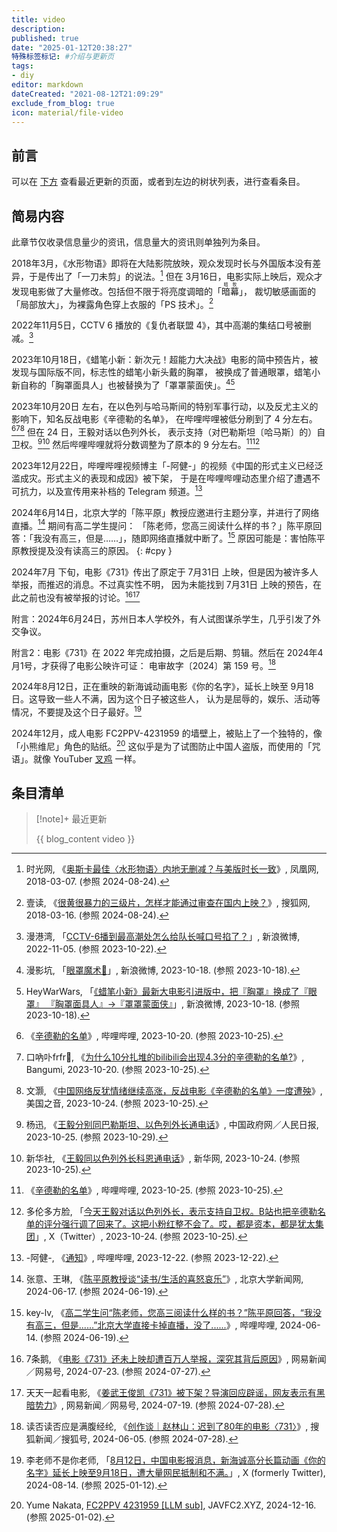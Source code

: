 ```yaml
---
title: video
description:
published: true
date: "2025-01-12T20:38:27"
特殊标签标记: #介绍与更新页
tags:
- diy
editor: markdown
dateCreated: "2021-08-12T21:09:29"
exclude_from_blog: true
icon: material/file-video
---
```


## 前言

可以在 [下方](#条目清单) 查看最近更新的页面，或者到左边的树状列表，进行查看条目。

## 简易内容

此章节仅收录信息量少的资讯，信息量大的资讯则单独列为条目。

2018年3月，《水形物语》即将在大陆影院放映，观众发现时长与外国版本没有差异，于是传出了「一刀未剪」的说法。[^33097]
但在 3月16日，电影实际上映后，观众才发现电影做了大量修改。包括但不限于将亮度调暗的「<ruby>暗幕<rt>暗牧 </rt></ruby>」，
裁切敏感画面的「局部放大」，为裸露角色穿上衣服的「PS 技术」。[^15112]

[^33097]: 时光网, 《[奥斯卡最佳〈水形物语〉内地无删减？与美版时长一致](https://web.archive.org/web/20240824013554/https://ient.ifeng.com/43033097/news.shtml)》, 凤凰网, 2018-03-07. (参照 2024-08-24).
[^15112]: 壹读, 《[很黄很暴力的三级片，怎样才能通过审查在国内上映？](https://web.archive.org/web/20240822082048/https://www.sohu.com/a/225719962_115112)》, 搜狐网, 2018-03-16. (参照 2024-08-24).

2022年11月5日，CCTV 6 播放的《复仇者联盟 4》，其中高潮的集结口号被删减。[^T8gwv]

[^T8gwv]: 漫港湾, 「[CCTV-6播到最高潮处怎么给队长喊口号掐了？](http://archive.today/2022.11.05-102745/https://weibo.com/5645465545/MdwP80dkV)」, 新浪微博, 2022-11-05. (参照 2023-10-22).

2023年10月18日，《蜡笔小新：新次元！超能力大决战》电影的简中预告片，被发现与国际版不同，标志性的蜡笔小新头戴的胸罩，
被换成了普通眼罩，蜡笔小新自称的「胸罩面具人」也被替换为了「罩罩蒙面侠」。[^VKL8i][^ov5zJ]

[^VKL8i]: 漫影坑, 「[眼罩魔术👀](http://archive.today/2023.10.18-081215/https://weibo.com/5347468522/NooCjqW1V)」, 新浪微博, 2023-10-18. (参照 2023-10-18).

[^ov5zJ]: HeyWarWars, 「[《蜡笔小新》最新大电影引进版中，把『胸罩』换成了『眼罩』 『胸罩面具人』→『罩罩蒙面侠』](http://archive.today/2023.10.18-081224/https://weibo.com/3460516424/NophXFOdU)」, 新浪微博, 2023-10-18. (参照 2023-10-18).

2023年10月20日 左右，在以色列与哈马斯间的特别军事行动，以及反尤主义的影响下，知名反战电影《辛德勒的名单》，
在哔哩哔哩被低分刷到了 4 分左右。[^O91Qk][^88785][^23026] 但在 24 日，王毅对话以色列外长，
表示支持（对巴勒斯坦〔哈马斯〕的）自卫权。[^11461][^33574] 然后哔哩哔哩就将分数调整为了原本的 9 分左右。[^41029][^12914]

[^O91Qk]: 《[辛德勒的名单](http://archive.today/2023.10.20-171906/https://www.bilibili.com/bangumi/media/md28341029)》, 哔哩哔哩, 2023-10-20. (参照 2023-10-25).

[^88785]: 口吶卟frfr🍥, 《[为什么10分扎堆的bilibili会出现4.3分的辛德勒的名单?](https://web.archive.org/web/20231025141812/https://bangumi.tv/group/topic/388785)》, Bangumi, 2023-10-20. (参照 2023-10-25).

[^23026]: 文灏, 《[中国网络反犹情绪继续高涨，反战电影《辛德勒的名单》一度遭殃](https://web.archive.org/web/20231023211716/https://www.voachinese.com/a/china-schindler-s-list-rating-20231023/7323026.html)》, 美国之音, 2023-10-24. (参照 2023-10-25).

[^11461]: 杨迅, 《[王毅分别同巴勒斯坦、以色列外长通电话](https://web.archive.org/web/20231029001146/https://www.gov.cn/yaowen/liebiao/202310/content_6911461.htm)》, 中国政府网／人民日报, 2023-10-25. (参照 2023-10-29).

[^33574]: 新华社, 《[王毅同以色列外长科恩通电话](https://web.archive.org/web/20231023200335/http://www.news.cn/politics/leaders/2023-10/24/c_1129933574.htm)》, 新华网, 2023-10-24. (参照 2023-10-25).

[^41029]: 《[辛德勒的名单](https://web.archive.org/web/20231025141811/https://www.bilibili.com/bangumi/media/md28341029)》, 哔哩哔哩, 2023-10-25. (参照 2023-10-25).

[^12914]: 多伦多方脸, 「[今天王毅对话以色列外长，表示支持自卫权。B站也把辛德勒名单的评分强行调了回来了。这把小粉红整不会了。哎，都是资本，都是犹太集团](https://twitter.com/torontobigface/status/1716611045064912914)」, X（Twitter）, 2023-10-24. (参照 2023-10-25).

2023年12月22日，哔哩哔哩视频博主「-阿健-」的视频《中国的形式主义已经泛滥成灾。形式主义的表现和成因》被下架，
于是在哔哩哔哩动态里介绍了遭遇不可抗力，以及宣传用来补档的 Telegram 频道。[^p5Hsy]

[^p5Hsy]: -阿健-, 《[通知](http://archive.today/2023.12.22-105451/https://t.bilibili.com/877898621057499177)》, 哔哩哔哩, 2023-12-22. (参照 2023-12-22).

2024年6月14日，北京大学的「陈平原」教授应邀进行主题分享，并进行了网络直播。[^c5301] 期间有高二学生提问：
「陈老师，您高三阅读什么样的书？」陈平原回答：「我没有高三，但是……」，随即网络直播就中断了。[^1P7Yb]
原因可能是：害怕陈平原教授提及没有读高三的原因。
{: #cpy }

[^c5301]: 张意、王琳, 《[陈平原教授谈“读书/生活的喜怒哀乐”](https://web.archive.org/web/20240618081547/https://news.pku.edu.cn/xwzh/aeab963c46e1483dbc8eecf5b38c5301.htm)》, 北京大学新闻网, 2024-06-17. (参照 2024-06-19).

[^1P7Yb]: key-lv, 《[高二学生问“陈老师，您高三阅读什么样的书？”陈平原回答，“我没有高三，但是......”北京大学直接卡掉直播，没了......](https://www.bilibili.com/video/BV1aS411P7Yb/)》, 哔哩哔哩, 2024-06-14. (参照 2024-06-19).

2024年7月 下旬，电影《731》传出了原定于 7月31日 上映，但是因为被许多人举报，而推迟的消息。不过真实性不明，
因为未能找到 7月31日 上映的预告，在此之前也没有被举报的讨论。[^68P3B][^7IALF]

[^68P3B]: 7条鹅, 《[电影《731》还未上映却遭百万人举报，深究其背后原因](https://www.163.com/dy/article/J7Q94BSJ05568P3B.html)》, 网易新闻／网易号, 2024-07-23. (参照 2024-07-27).

[^7IALF]: 天天一起看电影, 《[姜武王俊凯《731》被下架？导演回应辟谣，网友表示有黑暗势力](https://web.archive.org/web/20240727161426/https://www.163.com/dy/article/J7FG1C5U0517IALF.html)》, 网易新闻／网易号, 2024-07-19. (参照 2024-07-28).

附言：2024年6月24日，苏州日本人学校外，有人试图谋杀学生，几乎引发了外交争议。

附言2：电影《731》在 2022 年完成拍摄，之后是后期、剪辑。然后在 2024年4月1号，才获得了电影公映许可证：
电审故字〔2024〕第 159 号。[^19369]

[^19369]: 读否读否应是满腹经纶, 《[创作谈｜赵林山：迟到了80年的电影〈731〉](https://web.archive.org/web/20240727160734/https://www.sohu.com/a/783890241_121119369)》, 搜狐新闻／搜狐号, 2024-06-05. (参照 2024-07-28).

2024年8月12日，正在重映的新海诚动画电影《你的名字》，延长上映至 9月18日。这导致一些人不满，因为这个日子被这些人，
认为是屈辱的，娱乐、活动等情况，不要提及这个日子最好。[^37436]

[^37436]: 李老师不是你老师, 「[8月12日，中国电影报消息，新海诚高分长篇动画《你的名字》延长上映至9月18日，遭大量网民抵制和不满。](https://web.archive.org/web/20250112114818/https://nitter.privacydev.net/whyyoutouzhele/status/1823703318407037436)」, X (formerly Twitter), 2024-08-14. (参照 2025-01-12).

2024年12月，成人电影 FC2PPV-4231959 的墙壁上，被贴上了一个独特的，像「小熊维尼」角色的贴纸。[^31959]
这似乎是为了试图防止中国人盗版，而使用的「咒语」。就像 YouTuber [叉鸡](/people/Fork_chicken.md) 一样。

[^31959]: Yume Nakata, [FC2PPV 4231959 [LLM sub]](https://web.archive.org/web/20241223084821/https://javfc2.xyz/watch/fc2ppv-4231959.html), JAVFC2.XYZ, 2024-12-16. (参照 2025-01-02).

## 条目清单

> [!note]+ 最近更新
>
> {{ blog_content video }}
